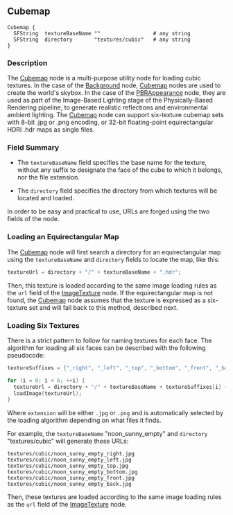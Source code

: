 ## Cubemap

```
Cubemap {
  SFString  textureBaseName ""                 # any string
  SFString  directory       "textures/cubic"   # any string
}
```

### Description

The [Cubemap](#cubemap) node is a multi-purpose utility node for loading cubic textures.
In the case of the [Background](background.md) node, [Cubemap](#cubemap) nodes are used to create the world's skybox.
In the case of the [PBRAppearance](pbrappearance.md) node, they are used as part of the Image-Based Lighting stage of the Physically-Based Rendering pipeline, to generate realistic reflections and environmental ambient lighting.
The [Cubemap](#cubemap) node can support six-texture cubemap sets with 8-bit .jpg or .png encoding, or 32-bit floating-point equirectangular HDRI .hdr maps as single files.


### Field Summary

- The `textureBaseName` field specifies the base name for the texture, without any suffix to designate the face of the cube to which it belongs, nor the file extension.

- The `directory` field specifies the directory from which textures will be located and loaded.

In order to be easy and practical to use, URLs are forged using the two fields of the node.

### Loading an Equirectangular Map

The [Cubemap](#cubemap) node will first search a directory for an equirectangular map using the `textureBaseName` and `directory` fields to locate the map, like this:

```cpp
textureUrl = directory + "/" + textureBaseName + ".hdr";
```
Then, this texture is loaded according to the same image loading rules as the `url` field of the [ImageTexture](imagetexture.md#search-rule-of-the-texture-path) node.
If the equirectangular map is not found, the [Cubemap](#cubemap) node assumes that the texture is expressed as a six-texture set and will fall back to this method, described next.

### Loading Six Textures

There is a strict pattern to follow for naming textures for each face.
The algorithm for loading all six faces can be described with the following pseudocode:

```cpp
textureSuffixes = {"_right", "_left", "_top", "_bottom", "_front", "_back"};

for (i = 0; i < 6; ++i) {
  textureUrl = directory + "/" + textureBaseName + textureSuffixes[i] + extension;
  loadImage(textureUrl);
}

```
Where `extension` will be either `.jpg` or `.png` and is automatically selected by the loading algorithm depending on what files it finds.

For example, the `textureBaseName` "noon\_sunny\_empty" and `directory` "textures/cubic" will generate these URLs:

```
textures/cubic/noon_sunny_empty_right.jpg
textures/cubic/noon_sunny_empty_left.jpg
textures/cubic/noon_sunny_empty_top.jpg
textures/cubic/noon_sunny_empty_bottom.jpg
textures/cubic/noon_sunny_empty_front.jpg
textures/cubic/noon_sunny_empty_back.jpg
```

Then, these textures are loaded according to the same image loading rules as the `url` field of the [ImageTexture](imagetexture.md#search-rule-of-the-texture-path) node.
